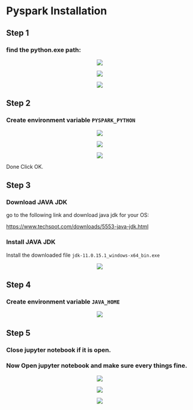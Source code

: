 # Pyspark Installation

## Step 1
### find the python.exe path: 
<p align="center">
<img src="assets/img.png">
</p>

<p align="center">
<img src="assets/img_1.png">
</p>

<p align="center">
<img src="assets/img_2.png">
</p>

## Step 2
### Create environment variable `PYSPARK_PYTHON`

<p align="center">
<img src="assets/img_3.png">
</p>

<p align="center">
<img src="assets/img_4.png">
</p>

<p align="center">
<img src="assets/img_5.png">
</p>

Done Click OK.

## Step 3

### Download JAVA JDK 

go to the following link and download java jdk for your OS: 

https://www.techspot.com/downloads/5553-java-jdk.html

### Install JAVA JDK 

Install the downloaded file `jdk-11.0.15.1_windows-x64_bin.exe`

<p align="center">
<img src="assets/img_9.png">
</p>


## Step 4
### Create environment variable `JAVA_HOME`

<p align="center">
<img src="assets/img_10.png">
</p>


## Step 5

### Close jupyter notebook if it is open. 
### Now Open jupyter notebook and make sure every things fine. 

<p align="center">
<img src="assets/img_6.png">
</p>

<p align="center">
<img src="assets/img_7.png">
</p>

<p align="center">
<img src="assets/img_8.png">
</p>
